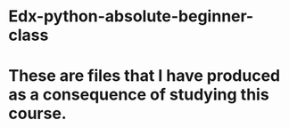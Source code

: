 # Edx-python-absolute-beginner-class
# These are files that I have produced as a consequence of studying this course.
